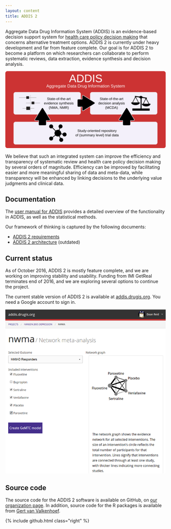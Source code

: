 ```yaml
---
layout: content
title: ADDIS 2
---
```


Aggregate Data Drug Information System (ADDIS) is an evidence-based decision support system for [health care policy decision making](/research) that concerns alternative treatment options.
ADDIS 2 is currently under heavy development and far from feature complete.
Our goal is for ADDIS 2 to become a platform on which researchers can collaborate to perform systematic reviews, data extraction, evidence synthesis and decision analysis.

<img src="/images/software/addis2/addis-graphic.png" alt="The ADDIS concept">

We believe that such an integrated system can improve the efficiency and transparency of systematic review and health care policy decision making by several orders of magnitude.
Efficiency can be improved by facilitating easier and more meaningful sharing of data and meta-data, while transparency will be enhanced by linking decisions to the underlying value judgments and clinical data.

Documentation
-------------

The [user manual for ADDIS](https://addis.drugis.org/manual.html) provides a detailed overview of the functionality in ADDIS, as well as  the statistical methods.

Our framework of thinking is captured by the following documents:

 - [ADDIS 2 requirements](/software/addis2/requirements)
 - [ADDIS 2 architecture](/software/addis2/architecture) (outdated)


Current status
--------------

As of October 2016, ADDIS 2 is mostly feature complete, and we are working on improving stability and usability. Funding from IMI GetReal terminates end of 2016, and we are exploring several options to continue the project.

The current stable version of ADDIS 2 is available at [addis.drugis.org](https://addis.drugis.org).
You need a Google account to sign in.

<img class="screen-shot" src="/images/software/addis2.png" alt="addis.drugis.org">

Source code
-----------

The source code for the ADDIS 2 software is available on GitHub, on [our organization page](https://github.com/drugis/). In addition, source code for the R packages is available from [Gert van Valkenhoef](https://github.com/gertvv/).

{% include github.html class="right" %}

